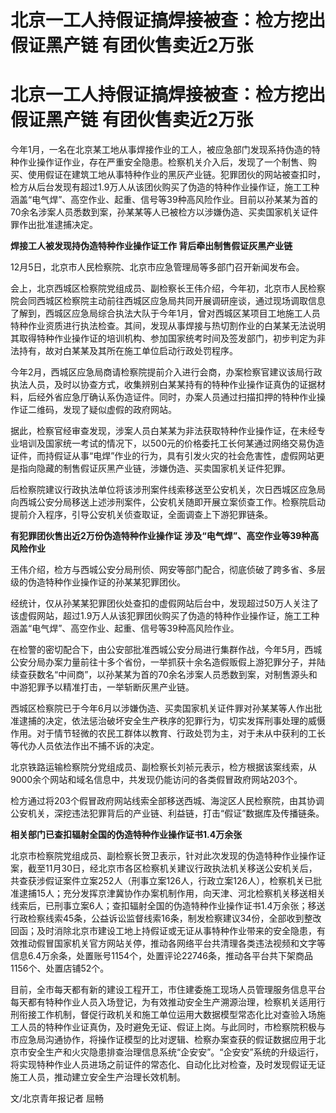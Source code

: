 # 北京一工人持假证搞焊接被查：检方挖出假证黑产链 有团伙售卖近2万张

# 北京一工人持假证搞焊接被查：检方挖出假证黑产链 有团伙售卖近2万张

今年1月，一名在北京某工地从事焊接作业的工人，被应急部门发现系持伪造的特种作业操作证作业，存在严重安全隐患。检察机关介入后，发现了一个制售、购买、使用假证在建筑工地从事特种作业的黑灰产业链。犯罪团伙的网站被查扣时，检方从后台发现有超过1.9万人从该团伙购买了伪造的特种作业操作证，施工工种涵盖“电气焊”、高空作业、起重、信号等39种高风险作业。目前以孙某某为首的70余名涉案人员悉数到案，孙某某等人已被检方以涉嫌伪造、买卖国家机关证件罪作出批准逮捕决定。

**焊接工人被发现持伪造特种作业操作证工作 背后牵出制售假证灰黑产业链**

12月5日，北京市人民检察院、北京市应急管理局等多部门召开新闻发布会。

会上，北京西城区检察院党组成员、副检察长王伟介绍，今年初，北京市人民检察院会同西城区检察院主动前往西城区应急局共同开展调研座谈，通过现场调取信息了解到，西城区应急局综合执法大队于今年1月，曾对西城区某项目工地施工人员特种作业资质进行执法检查。其间，发现从事焊接与热切割作业的白某某无法说明其取得特种作业操作证的培训机构、参加国家统考时间及签发部门，初步判定为非法持有，故对白某某及其所在施工单位启动行政处罚程序。

今年2月，西城区应急局商请检察院提前介入进行会商，办案检察官建议该局行政执法人员，及时以协查方式，收集辨别白某某持有的特种作业操作证真伪的证据材料，后经外省应急厅确认系伪造证件。同时，办案人员通过扫描扣押的特种作业操作证二维码，发现了疑似虚假的政府网站。

据此，检察官经审查发现，涉案人员白某某为非法获取特种作业操作证，在未经专业培训及国家统一考试的情况下，以500元的价格委托工长何某通过网络交易伪造证件，而持假证从事“电焊”作业的行为，具有引发火灾的社会危害性，虚假网站更是指向隐藏的制售假证灰黑产业链，涉嫌伪造、买卖国家机关证件犯罪。

后检察院建议行政执法单位将该涉刑案件线索移送至公安机关，次日西城区应急局向西城公安分局移送上述涉刑案件，公安机关随即开展立案侦查工作。检察院启动提前介入程序，引导公安机关侦查取证，全面调查上下游犯罪链条。

**有犯罪团伙售出近2万份伪造特种作业操作证 涉及“电气焊”、高空作业等39种高风险作业**

王伟介绍，检方与西城公安分局刑侦、网安等部门配合，彻底侦破了跨多省、多层级的伪造特种作业操作证的孙某某犯罪团伙。

经统计，仅从孙某某犯罪团伙处查扣的虚假网站后台中，发现超过50万人关注了该虚假网站，超过1.9万人从该犯罪团伙购买了伪造的特种作业操作证，施工工种涵盖“电气焊”、高空作业、起重、信号等39种高风险作业。

在检警的密切配合下，由公安部批准西城公安分局进行集群作战，今年5月，西城公安分局办案力量前往十多个省份，一举抓获十余名造假贩假上游犯罪分子，并陆续查获数名“中间商”，以孙某某为首的70余名涉案人员悉数到案，对制售源头和中游犯罪予以精准打击，一举斩断灰黑产业链。

西城区检察院已于今年6月以涉嫌伪造、买卖国家机关证件罪对孙某某等人作出批准逮捕的决定，依法惩治破坏安全生产秩序的犯罪行为，切实发挥刑事处理的威慑作用。对于情节轻微的农民工群体以教育、行政处罚为主，对于未从中获利的工长等代办人员依法作出不捕不诉的决定。

北京铁路运输检察院分党组成员、副检察长刘祯元表示，检方根据该案线索，从9000余个网站和域名信息中，共发现仍能访问的各类假冒政府网站203个。

检方通过将203个假冒政府网站线索全部移送西城、海淀区人民检察院，由其协调公安机关，深挖违法犯罪背后的产业链、利益链，打击“假证”数据库及传播链条。

**相关部门已查扣辐射全国的伪造特种作业操作证书1.4万余张**

北京市检察院党组成员、副检察长贺卫表示，针对此次发现的伪造特种作业操作证案，截至11月30日，经北京市各区检察机关建议行政执法机关移送公安机关后，共查获涉假证案件立案252人（刑事立案126人，行政立案126人），检察机关已批准逮捕15人；充分发挥京津冀协作办案机制作用，向天津、河北检察机关移送相关线索后，已刑事立案6人；查扣辐射全国的伪造特种作业操作证书1.4万余张；移送行政检察线索45条，公益诉讼监督线索16条，制发检察建议34份，全部收到整改回函；及时消除北京市建设工地上持假证或无证从事特种作业带来的安全隐患，有效推动假冒国家机关官方网站关停，推动各网络平台共清理各类违法视频和文字等信息6.4万余条，处置账号1154个，处置评论22746条，推动各平台共下架商品1156个、处置店铺52个。

目前，全市每天都有新的建设工程开工，市住建委施工现场人员管理服务信息平台每天都有特种作业人员入场登记，为有效推动安全生产溯源治理，检察机关适用行刑衔接工作机制，督促行政机关和施工单位运用大数据模型常态化比对查验入场施工人员的特种作业证真伪，及时避免无证、假证上岗。与此同时，市检察院积极与市应急局沟通协作，将操作证模型的比对逻辑、检察办案查获的假证数据应用于北京市安全生产和火灾隐患排查治理信息系统“企安安”。“企安安”系统的升级运行，将实现特种作业人员进场之前证件的常态化、自动化比对检查，及时发现假证无证施工人员，推动建立安全生产治理长效机制。

文/北京青年报记者 屈畅

